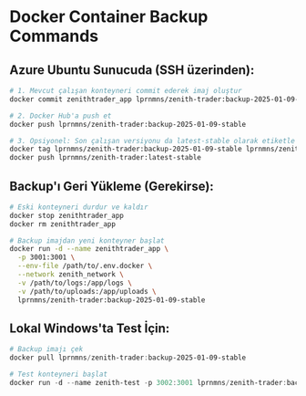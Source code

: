 # Docker Container Backup Commands

## Azure Ubuntu Sunucuda (SSH üzerinden):

```bash
# 1. Mevcut çalışan konteyneri commit ederek imaj oluştur
docker commit zenithtrader_app lprnmns/zenith-trader:backup-2025-01-09-stable

# 2. Docker Hub'a push et
docker push lprnmns/zenith-trader:backup-2025-01-09-stable

# 3. Opsiyonel: Son çalışan versiyonu da latest-stable olarak etiketle
docker tag lprnmns/zenith-trader:backup-2025-01-09-stable lprnmns/zenith-trader:latest-stable
docker push lprnmns/zenith-trader:latest-stable
```

## Backup'ı Geri Yükleme (Gerekirse):

```bash
# Eski konteyneri durdur ve kaldır
docker stop zenithtrader_app
docker rm zenithtrader_app

# Backup imajdan yeni konteyner başlat
docker run -d --name zenithtrader_app \
  -p 3001:3001 \
  --env-file /path/to/.env.docker \
  --network zenith_network \
  -v /path/to/logs:/app/logs \
  -v /path/to/uploads:/app/uploads \
  lprnmns/zenith-trader:backup-2025-01-09-stable
```

## Lokal Windows'ta Test İçin:

```powershell
# Backup imajı çek
docker pull lprnmns/zenith-trader:backup-2025-01-09-stable

# Test konteyneri başlat
docker run -d --name zenith-test -p 3002:3001 lprnmns/zenith-trader:backup-2025-01-09-stable
```